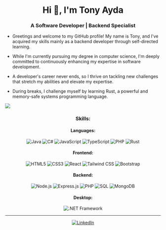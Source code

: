 # <h1 align="center">Hi 👋, I'm Tony Ayda</h1>
<h3 align="center">A Software Developer | Backend Specialist</h3>

- Greetings and welcome to my GitHub profile! My name is Tony, and I've acquired my skills mainly as a backend developer through self-directed learning.

- While I'm currently pursuing my degree in computer science, I'm deeply committed to continuously enhancing my expertise in software development.

- A developer's career never ends, so I thrive on tackling new challenges that stretch my abilities and elevate my expertise.

- During breaks, I challenge myself by learning Rust, a powerful and memory-safe systems programming language.

<img src="https://user-images.githubusercontent.com/73097560/115834477-dbab4500-a447-11eb-908a-139a6edaec5c.gif" style="max-width: 100%; display: inline-block;" data-target="animated-image.originalImage">
<h3 align="center">Skills:</h3>

<h4 align="center">Languages:</h4>

<p align="center">
  <img src="https://img.shields.io/badge/Java-ED8B00?style=for-the-badge&logo=openjdk&logoColor=white" alt="Java">
  <img src="https://img.shields.io/badge/C%23-239120?style=for-the-badge&logo=c-sharp&logoColor=white" alt="C#">
  <img src="https://img.shields.io/badge/JavaScript-F7DF1E?style=for-the-badge&logo=javascript&logoColor=black" alt="JavaScript">
  <img src="https://img.shields.io/badge/TypeScript-007ACC?style=for-the-badge&logo=typescript&logoColor=white" alt="TypeScript">
  <img src="https://img.shields.io/badge/PHP-777BB4?style=for-the-badge&logo=php&logoColor=black" alt="PHP">
 <img src="https://img.shields.io/badge/RUST-000000?style=for-the-badge&logo=rust&logoColor=red&labelColor=000000&color=red" alt="Rust" title="Rust Programming Language">
 
</p>

<h4 align="center">Frontend:</h4>

<p align="center">
  <img src="https://img.shields.io/badge/HTML5-E34F26?style=for-the-badge&logo=html5&logoColor=white" alt="HTML5">
  <img src="https://img.shields.io/badge/CSS3-1572B6?style=for-the-badge&logo=css3&logoColor=white" alt="CSS3">
<!--   <img src="https://img.shields.io/badge/JavaScript-F7DF1E?style=for-the-badge&logo=javascript&logoColor=black" alt="JavaScript">
  <img src="https://img.shields.io/badge/TypeScript-007ACC?style=for-the-badge&logo=typescript&logoColor=white" alt="TypeScript"> -->
  <img src="https://img.shields.io/badge/React-20232A?style=for-the-badge&logo=react&logoColor=61DAFB" alt="React">
  <img src="https://img.shields.io/badge/Tailwind_CSS-38B2AC?style=for-the-badge&logo=tailwind-css&logoColor=white" alt="Tailwind CSS">
  <img src="https://img.shields.io/badge/Bootstrap-563D7C?style=for-the-badge&logo=bootstrap&logoColor=white" alt="Bootstrap">
</p>

<h4 align="center">Backend:</h4>

<p align="center">
  <img src="https://img.shields.io/badge/Node.js-43853D?style=for-the-badge&logo=node.js&logoColor=white" alt="Node.js">
  <img src="https://img.shields.io/badge/Express.js-404D59?style=for-the-badge&logo=express&logoColor=white" alt="Express.js">
<!--   <img src="https://img.shields.io/badge/TypeScript-007ACC?style=for-the-badge&logo=typescript&logoColor=white" alt="TypeScript"> -->
  <img src="https://img.shields.io/badge/PHP-777BB4?style=for-the-badge&logo=php&logoColor=black" alt="PHP">
  <img src="https://img.shields.io/badge/SQL-4479A1?style=for-the-badge&logo=amazon-dynamodb&logoColor=white" alt="SQL">
  <img src="https://img.shields.io/badge/MongoDB-4EA94B?style=for-the-badge&logo=mongodb&logoColor=white" alt="MongoDB">
</p>

<h4 align="center">Desktop:</h4>

<p align="center">
  <img src="https://img.shields.io/badge/.NET-5C2D91?style=for-the-badge&logo=.net&logoColor=white" alt=".NET Framework">
</p>

---

<p align="center">
  <a href="https://www.linkedin.com/in/tony-ayda-692263258">
    <img src="https://img.shields.io/badge/LinkedIn-0077B5?style=for-the-badge&logo=linkedin&logoColor=white" alt="LinkedIn">
  </a>
</p>
